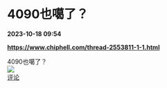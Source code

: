 # 4090也噶了？

**2023-10-18 09:54**

**https://www.chiphell.com/thread-2553811-1-1.html**

4090也噶了？  
![](https://img3.chouti.com/CHOUTI_231018_E59955BCEBC04BF78A16EDDAF7FC4A24.jpg)  
[评论](https://m.chouti.com/link/40325574)